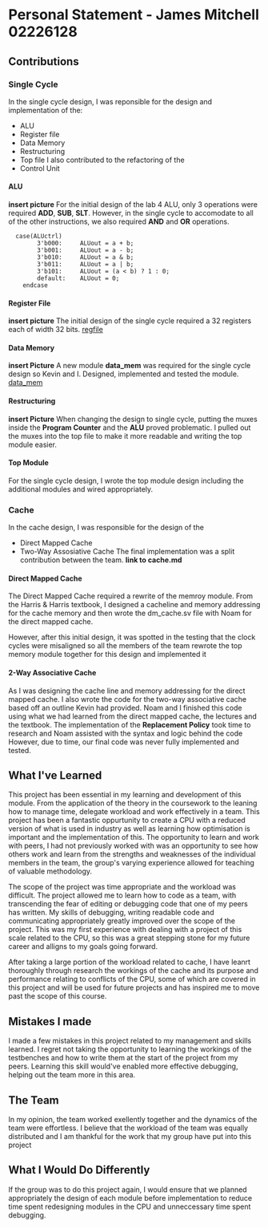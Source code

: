 # Personal Statement - James Mitchell 02226128
## Contributions
### Single Cycle 

In the single cycle design, I was reponsible for the design and implementation of the:
- ALU
- Register file
- Data Memory
- Restructuring
- Top file
I also contributed to the refactoring of the
- Control Unit

#### ALU
**insert picture**
For the initial design of the lab 4 ALU, only 3 operations were required **ADD**, **SUB**, **SLT**. However, in the single cycle to accomodate to all of the other instructions, we also required **AND** and **OR** operations. 
```SV
  case(ALUctrl)
        3'b000:     ALUout = a + b;
        3'b001:     ALUout = a - b;
        3'b010:     ALUout = a & b;
        3'b011:     ALUout = a | b;
        3'b101:     ALUout = (a < b) ? 1 : 0;
        default:    ALUout = 0;   
    endcase
```
#### Register File
**insert picture**
The initial design of the single cycle required a 32 registers each of width 32 bits. 
[regfile](/rtl/regfile.sv)

#### Data Memory
**insert Picture**
A new module **data_mem** was required for the single cycle design so Kevin and I. Designed, implemented and tested the module.
[data_mem](/rtl/data_mem.sv)

#### Restructuring
**insert Picture**
When changing the design to single cycle, putting the muxes inside the **Program Counter** and the **ALU** proved problematic. I pulled out the muxes into the top file to make it more readable and writing the top module easier.

#### Top Module 
For the single cycle design, I wrote the top module design including the additional modules and wired appropriately.

### Cache
In the cache design, I was responsible for the design of the
- Direct Mapped Cache
- Two-Way Assosiative Cache
The final implementation was a split contribution between the team.
**link to cache.md**
 
#### Direct Mapped Cache

The Direct Mapped Cache required a rewrite of the memroy module. From the Harris & Harris textbook, I designed a cacheline and memory addressing for the cache memory and then wrote the dm_cache.sv file with Noam for the direct mapped cache. 

However, after this initial design, it was spotted in the testing that the clock cycles were misaligned so all the members of the team rewrote the top memory module together for this design and implemented it 

#### 2-Way Associative Cache

As I was designing the cache line and memory addressing for the direct mapped cache. I also wrote the code for the two-way associative cache based off an outline Kevin had provided. Noam and I finished this code using what we had learned from the direct mapped cache, the lectures and the textbook. The implementation of the **Replacement Policy** took time to research and Noam assisted with the syntax and logic behind the code  However, due to time, our final code was never fully implemented and tested.

## What I've Learned 
This project has been essential in my learning and development of this module. From the application of the theory in the coursework to the leaning how to manage time, delegate workload and work effectively in a team. This project has been a fantastic oppurtunity to create a CPU with a reduced version of what is used in industry as well as learning how optimisation is important and the implementation of this. The opportunity to learn and work with peers, I had not previously worked with was an opportunity to see how others work and learn from the strengths and weaknesses of the individual members in the team, the group's varying experience allowed for teaching of valuable methodology.

The scope of the project was time appropriate and the workload was difficult. The project allowed me to learn how to code as a team, with transcending the fear of editing or debugging code that one of my peers has written. My skills of debugging, writing readable code and communicating appropriately greatly improved over the scope of the project. This was my first experience with dealing with a project of this scale related to the CPU, so this was a great stepping stone for my future career and alligns to my goals going forward.

After taking a large portion of the workload related to cache, I have leanrt thoroughly through research the workings of the cache and its purpose and performance relating to conflicts of the CPU, some of which are covered in this project and will be used for future projects and has inspired me to move past the scope of this course.

## Mistakes I made 
I made a few mistakes in this project related to my management and skills learned. I regret not taking the opportunity to learning the workings of the testbenches and how to write them at the start of the project from my peers. Learning this skill would've enabled more effective debugging, helping out the team more in this area.  

## The Team 
In my opinion, the team worked exellently together and the dynamics of the team were effortless. I believe that the workload of the team was equally distributed and I am thankful for the work that my group have put into this project

## What I Would Do Differently
If the group was to do this project again, I would ensure that we planned appropriately the design of each module before implementation to reduce time spent redesigning modules in the CPU and unneccessary time spent debugging.
